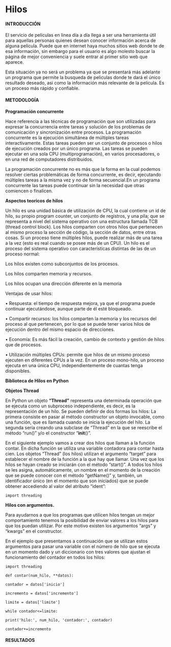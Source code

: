 # Hilos
#### INTRODUCCIÓN
El servicio de películas en linea día a día llega a ser una herramienta útil para aquellas personas quienes desean conocer información acerca de alguna película. Puede que en internet haya muchos sitios web donde te de esa información, sin embargo para el usuario es algo molesto buscar la página de mejor conveniencia y suele entrar al primer sitio web que aparece.

Esta situación ya no será un problema ya que se presentará más adelante un programa que permite la busqueda de peliculas donde te dará el único resultado deseado, asi como la información más relevante de la pelicula. Es un proceso más rápido y confiable.
#### METODOLOGÍA
**Programación concurrente**

Hace referencia a las técnicas de programación que son utilizadas para expresar la concurrencia entre tareas y solución de los problemas de comunicación y sincronización entre procesos. La programación concurrente es la ejecución simultánea de múltiples tareas interactivamente. Estas tareas pueden ser un conjunto de procesos o hilos de ejecución creados por un único programa. Las tareas se pueden ejecutar en una sola CPU (multiprogramación), en varios procesadores, o en una red de computadores distribuidos.

La programación concurrente no es más que la forma en la cual podemos resolver ciertas problemáticas de forma concurrente, es decir, ejecutando múltiples tareas a la misma vez y no de forma secuencial.En un programa concurrente las tareas puede continuar sin la necesidad que otras comiencen o finalicen.

 **Aspectos teoricos de hilos**

Un hilo es una unidad básica de utilización de CPU, la cual contiene un id de hilo, su
propio program counter, un conjunto de registros, y una pila; que se representa a nivel
del sistema operativo con una estructura llamada TCB (thread control block).
Los hilos comparten con otros hilos que pertenecen al mismo proceso la sección de
código, la sección de datos, entre otras cosas. Si un proceso tiene múltiples hilos, puede
realizar más de una tarea a la vez (esto es real cuando se posee más de un CPU).
Un hilo es el proceso del sistema operativo con características distintas de las de un proceso normal:

Los hilos existen como subconjuntos de los procesos.

Los hilos comparten memoria y recursos.

Los hilos ocupan una dirección diferente en la memoria


Ventajas de usar hilos:

• Respuesta: el tiempo de respuesta mejora, ya que el programa puede
continuar ejecutándose, aunque parte de él esté bloqueado.

• Compartir recursos: los hilos comparten la memoria y los recursos del
proceso al que pertenecen, por lo que se puede tener varios hilos de
ejecución dentro del mismo espacio de direcciones.

• Economía: Es más fácil la creación, cambio de contexto y gestión de
hilos que de procesos.

• Utilización múltiples CPUs: permite que hilos de un mismo proceso
ejecuten en diferentes CPUs a la vez. En un proceso mono-hilo, un
proceso ejecuta en una única CPU, independientemente de cuantas tenga
disponibles.

**Biblioteca de Hilos en Python**

**Objetos Thread**

En Python un objeto **“Thread”** representa una determinada operación que se ejecuta como un subproceso independiente, es decir, es la representación de un hilo. Se pueden definir de dos formas los hilos:
La primera consiste en pasar al método constructor un objeto invocable, como una función, que es llamada cuando se inicia la ejecución del hilo.
La segunda sería creando una subclase de “Thread” en la que se reescribe el método “run()” y/o el constructor “__init__()”.

En el siguiente ejemplo vamos a crear dos hilos que llaman a la función contar. En dicha función se utiliza una variable contadora para contar hasta cien. Los objetos “Thread” (los hilos) utilizan el argumento “target” para establecer el nombre de la función a la que hay que llamar. Una vez que los hilos se hayan creado se iniciarán con el método “start()”. A todos los hilos se les asigna, automáticamente, un nombre en el momento de la creación que se puede conocer con el método “getName()” y, también, un identificador único (en el momento que son iniciados) que se puede obtener accediendo al valor del atributo “ident”:

	import threading

**Hilos con argumentos.**

Para ayudarnos a que los programas que utilicen hilos tengan un mejor comportamiento tenemos la posibilidad de enviar valores a los hilos para que los puedan utilizar. Por este motivo existen los argumentos “args” y “kwargs” en el constructor.

En el ejemplo que presentamos a continuación que se utilizan estos argumentos para pasar una variable con el número de hilo que se ejecuta en un momento dado y un diccionario con tres valores que ajustan el funcionamiento del contador en todos los hilos:

	import threading
	
	def contar(num_hilo, **datos):
	
	contador = datos['inicio']
	
	incremento = datos['incremento']
	
	limite = datos['limite']
	
	while contador<=limite:
	
	print('hilo:', num_hilo, 'contador:', contador)
	
	contador+=incremento


#### RESULTADOS

